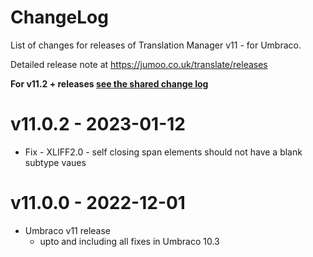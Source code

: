 # ChangeLog 

List of changes for releases of Translation Manager v11 - for Umbraco.

Detailed release note at https://jumoo.co.uk/translate/releases

**For v11.2 + releases [see the shared change log](CHANGELOG-v10-12-SHARED)**

# v11.0.2 - 2023-01-12 

- Fix - XLIFF2.0 - self closing span elements should not have a blank subtype vaues

# v11.0.0 - 2022-12-01 

 - Umbraco v11 release 
   - upto and including all fixes in Umbraco 10.3
